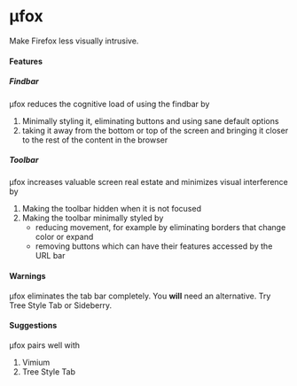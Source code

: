 # µfox

Make Firefox less visually intrusive.


#### Features
##### Findbar
µfox reduces the cognitive load of using the findbar by

1. Minimally styling it, eliminating buttons and using sane default options
2. taking it away from the bottom or top of the screen and bringing it closer to the rest of the content in the browser


##### Toolbar
µfox increases valuable screen real estate and minimizes visual interference by

1. Making the toolbar hidden when it is not focused
2. Making the toolbar minimally styled by
    - reducing movement, for example by eliminating borders that change color or expand
    - removing buttons which can have their features accessed by the URL bar


#### Warnings
µfox eliminates the tab bar completely. You **will** need an alternative. Try Tree Style Tab or Sideberry.


#### Suggestions
µfox pairs well with

1. Vimium
2. Tree Style Tab
